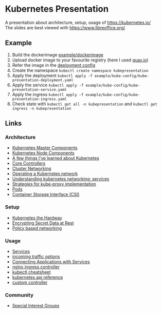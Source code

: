 # Kubernetes Presentation

A presentation about architecture, setup, usage of https://kubernetes.io/  
The slides are best viewed with https://www.libreoffice.org/

## Example

1. Build the dockerimage [example/dockerimage](example/dockerimage)
1. Upload docker image to your favourite registry (here I used [quay.io](https://quay.io/))
1. Refer the image in the [deployment config](example/kube-config/kube-presentation-deployment.yaml#L15)
1. Create the namespace `kubectl create namespace kubepresentation`
1. Apply the deployment `kubectl apply -f example/kube-config/kube-presentation-deployment.yaml`
1. Apply the service `kubectl apply -f example/kube-config/kube-presentation-service.yaml`
1. Apply the ingress `kubectl apply -f example/kube-config/kube-presentation-ingress.yaml`
1. Check state with `kubectl get all -n kubepresentation` and `kubectl get ingress -n kubepresentation`

## Links

### Architecture
* [Kubernetes Master Components](https://medium.com/jorgeacetozi/kubernetes-master-components-etcd-api-server-controller-manager-and-scheduler-3a0179fc8186)
* [Kubernetes Node Components](https://medium.com/jorgeacetozi/kubernetes-master-components-etcd-api-server-controller-manager-and-scheduler-3a0179fc8186)
* [A few things I've learned about Kubernetes](https://jvns.ca/blog/2017/06/04/learning-about-kubernetes/)
* [Core Controllers](https://github.com/kubernetes/kubernetes/blob/master/cmd/kube-controller-manager/app/controllermanager.go#L317)
* [Cluster Networking](https://kubernetes.io/docs/concepts/cluster-administration/networking/#how-to-achieve-this)
* [Operating a Kubernetes network](https://jvns.ca/blog/2017/10/10/operating-a-kubernetes-network/)
* [Understanding kubernetes networking: services](https://medium.com/google-cloud/understanding-kubernetes-networking-services-f0cb48e4cc82)
* [Strategies for kube-proxy implementation](https://www.youtube.com/watch?v=4-pawkiazEg)
* [Pods](https://kubernetes.io/docs/concepts/workloads/pods/pod/)
* [Container Storage Interface (CSI)](https://kubernetes.io/blog/2018/01/introducing-container-storage-interface/)

### Setup
* [Kubernetes the Hardway](https://github.com/kelseyhightower/kubernetes-the-hard-way)
* [Encrypting Secret Data at Rest](https://kubernetes.io/docs/tasks/administer-cluster/encrypt-data/)
* [Policy based networking](https://docs.projectcalico.org/v3.1/getting-started/kubernetes/installation/flannel)

### Usage 
* [Services](https://kubernetes.io/docs/concepts/services-networking/service/)
* [incoming traffic options](https://medium.com/google-cloud/kubernetes-nodeport-vs-loadbalancer-vs-ingress-when-should-i-use-what-922f010849e0)
* [Connecting Applications with Services](https://kubernetes.io/docs/concepts/services-networking/connect-applications-service/)
* [nginx ingress controller](https://github.com/kubernetes/ingress-nginx)
* [kubectl cheatsheet](https://kubernetes.io/docs/reference/kubectl/cheatsheet/)
* [kubernetes api reference](https://v1-9.docs.kubernetes.io/docs/reference/generated/kubernetes-api/v1.9/)
* [custom controller](https://github.com/kubernetes/sample-controller)

### Community
* [Special Interest Groups](https://github.com/kubernetes/community/blob/master/sig-list.md)
